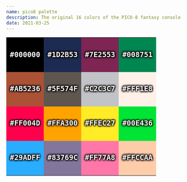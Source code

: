```yaml
---
name: pico8 palette
description: The original 16 colors of the PICO-8 fantasy console
date: 2021-03-25
---
```


<style>
table {
  border-collapse: collapse;
  width: var(--column);
}

td {
  color: snow;
  font-family: Menlo, monospace;
  font-size: clamp(0.6rem, 4vw, 1.2rem);
  font-weight: bold;
  text-align: center;
  text-shadow:
    -0.1em  0.1em 0.2em black,
     0.1em -0.1em 0.2em black,
    -0.1em -0.1em 0.2em black,
     0.1em  0.1em 0.2em black;
  width: 25%;
}

td::before, td::after {
  content: '';
  display: block;
  padding-bottom: calc(50% - 0.5em);
}

tr:nth-child(1) td:nth-child(1) {
  background-color: #000000;
}
tr:nth-child(1) td:nth-child(2) {
  background-color: #1D2B53;
}
tr:nth-child(1) td:nth-child(3) {
  background-color: #7E2553;
}
tr:nth-child(1) td:nth-child(4) {
  background-color: #008751;
}

tr:nth-child(2) td:nth-child(1) {
  background-color: #AB5236;
}
tr:nth-child(2) td:nth-child(2) {
  background-color: #5F574F;
}
tr:nth-child(2) td:nth-child(3) {
  background-color: #C2C3C7;
}
tr:nth-child(2) td:nth-child(4) {
  background-color: #FFF1E8;
}

tr:nth-child(3) td:nth-child(1) {
  background-color: #FF004D;
}
tr:nth-child(3) td:nth-child(2) {
  background-color: #FFA300;
}
tr:nth-child(3) td:nth-child(3) {
  background-color: #FFEC27;
}
tr:nth-child(3) td:nth-child(4) {
  background-color: #00E436;
}

tr:nth-child(4) td:nth-child(1) {
  background-color: #29ADFF;
}
tr:nth-child(4) td:nth-child(2) {
  background-color: #83769C;
}
tr:nth-child(4) td:nth-child(3) {
  background-color: #FF77A8;
}
tr:nth-child(4) td:nth-child(4) {
  background-color: #FFCCAA;
}
</style>

|         |         |         |         |
|---------|---------|---------|---------|
| #000000 | #1D2B53 | #7E2553 | #008751 |
| #AB5236 | #5F574F | #C2C3C7 | #FFF1E8 |
| #FF004D | #FFA300 | #FFEC27 | #00E436 |
| #29ADFF | #83769C | #FF77A8 | #FFCCAA |

